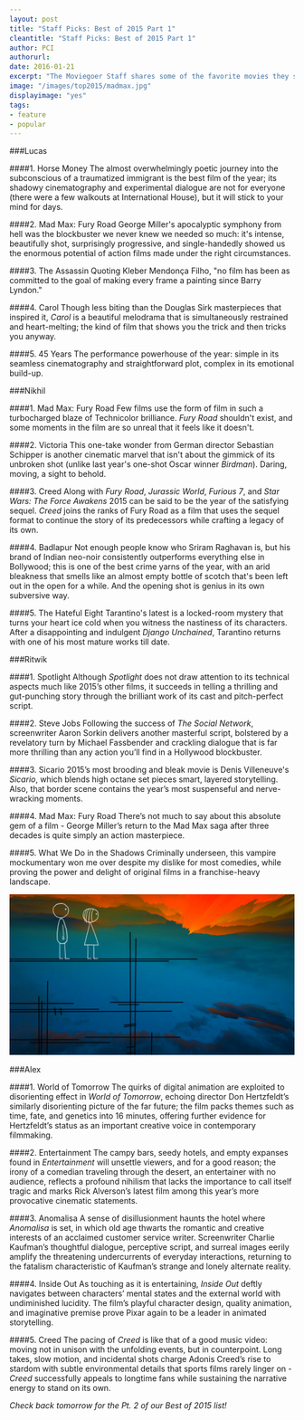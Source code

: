 ```yaml
---
layout: post
title: "Staff Picks: Best of 2015 Part 1"
cleantitle: "Staff Picks: Best of 2015 Part 1"
author: PCI
authorurl: 
date: 2016-01-21
excerpt: "The Moviegoer Staff shares some of the favorite movies they saw in 2015"
image: "/images/top2015/madmax.jpg"
displayimage: "yes"
tags: 
- feature
- popular
---
```


###Lucas

####1. Horse Money
The almost overwhelmingly poetic journey into the subconscious of a traumatized immigrant is the best film of the year; its shadowy cinematography and experimental dialogue are not for everyone (there were a few walkouts at International House), but it will stick to your mind for days.

####2. Mad Max: Fury Road
George Miller's apocalyptic symphony from hell was the blockbuster we never knew we needed so much: it's intense, beautifully shot, surprisingly progressive, and single-handedly showed us the enormous potential of action films made under the right circumstances.

####3. The Assassin
Quoting Kleber Mendonça Filho, "no film has been as committed to the goal of making every frame a painting since Barry Lyndon." 

####4. Carol
Though less biting than the Douglas Sirk masterpieces that inspired it, *Carol* is a beautiful melodrama that is simultaneously restrained and heart-melting; the kind of film that shows you the trick and then tricks you anyway.

####5. 45 Years
The performance powerhouse of the year: simple in its seamless cinematography and straightforward plot, complex in its emotional build-up.

###Nikhil

####1. Mad Max: Fury Road
Few films use the form of film in such a turbocharged blaze of Technicolor brilliance. *Fury Road* shouldn't exist, and some moments in the film are so unreal that it feels like it doesn't. 

####2. Victoria
This one-take wonder from German director Sebastian Schipper is another cinematic marvel that isn't about the gimmick of its unbroken shot (unlike last year's one-shot Oscar winner *Birdman*). Daring, moving, a sight to behold. 

####3. Creed
Along with *Fury Road*, *Jurassic World*, *Furious 7*, and *Star Wars: The Force Awakens* 2015 can be said to be the year of the satisfying sequel. *Creed* joins the ranks of Fury Road as a film that uses the sequel format to continue the story of its predecessors while crafting a legacy of its own.

####4. Badlapur
Not enough people know who Sriram Raghavan is, but his brand of Indian neo-noir consistently outperforms everything else in Bollywood; this is one of the best crime yarns of the year, with an arid bleakness that smells like an almost empty bottle of scotch that's been left out in the open for a while. And the opening shot is genius in its own subversive way. 

####5. The Hateful Eight
Tarantino's latest is a locked-room mystery that turns your heart ice cold when you witness the nastiness of its characters. After a disappointing and indulgent *Django Unchained*, Tarantino returns with one of his most mature works till date.

###Ritwik

####1. Spotlight
Although *Spotlight* does not draw attention to its technical aspects much like 2015’s other films, it succeeds in telling a thrilling and gut-punching story through the brilliant work of its cast and pitch-perfect script.

####2. Steve Jobs
Following the success of *The Social Network*, screenwriter Aaron Sorkin delivers another masterful script, bolstered by a revelatory turn by Michael Fassbender and crackling dialogue that is far more thrilling than any action you’ll find in a Hollywood blockbuster. 

####3. Sicario
2015’s most brooding and bleak movie is Denis Villeneuve's *Sicario*, which blends high octane set pieces smart, layered storytelling. Also, that border scene contains the year’s most suspenseful and nerve-wracking moments.

####4. Mad Max: Fury Road
There’s not much to say about this absolute gem of a film - George Miller’s return to the Mad Max saga after three decades is quite simply an action masterpiece.

####5. What We Do in the Shadows
Criminally underseen, this vampire mockumentary won me over despite my dislike for most comedies, while proving the power and delight of original films in a franchise-heavy landscape. 

![pic1](/images/PFF/worldoftomorrow.jpg)

###Alex

####1. World of Tomorrow
The quirks of digital animation are exploited to disorienting effect in *World of Tomorrow*, echoing director Don Hertzfeldt’s similarly disorienting picture of the far future; the film packs themes such as time, fate, and genetics into 16 minutes, offering further evidence for Hertzfeldt’s status as an important creative voice in contemporary filmmaking.

####2. Entertainment
The campy bars, seedy hotels, and empty expanses found in *Entertainment* will unsettle viewers, and for a good reason; the irony of a comedian traveling through the desert, an entertainer with no audience, reflects a profound nihilism that lacks the importance to call itself tragic and marks Rick Alverson’s latest film among this year’s more provocative cinematic statements.

####3. Anomalisa
A sense of disillusionment haunts the hotel where *Anomalisa* is set, in which old age thwarts the romantic and creative interests of an acclaimed customer service writer. Screenwriter Charlie Kaufman’s thoughtful dialogue, perceptive script, and surreal images eerily amplify the threatening undercurrents of everyday interactions, returning to the fatalism characteristic of Kaufman’s strange and lonely alternate reality.

####4. Inside Out
As touching as it is entertaining, *Inside Out* deftly navigates between characters’ mental states and the external world with undiminished lucidity. The film’s playful character design, quality animation, and imaginative premise prove Pixar again to be a leader in animated storytelling.

####5. Creed
The pacing of *Creed* is like that of a good music video: moving not in unison with the unfolding events, but in counterpoint. Long takes, slow motion, and incidental shots charge Adonis Creed’s rise to stardom with subtle environmental details that sports films rarely linger on - *Creed* successfully appeals to longtime fans while sustaining the narrative energy to stand on its own.


*Check back tomorrow for the Pt. 2 of our Best of 2015 list!*


